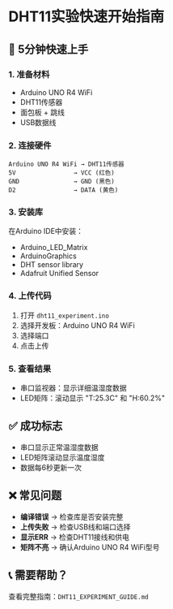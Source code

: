 # DHT11实验快速开始指南

## 🚀 5分钟快速上手

### 1. 准备材料
- Arduino UNO R4 WiFi
- DHT11传感器
- 面包板 + 跳线
- USB数据线

### 2. 连接硬件
```
Arduino UNO R4 WiFi → DHT11传感器
5V                → VCC (红色)
GND               → GND (黑色)  
D2                → DATA (黄色)
```

### 3. 安装库
在Arduino IDE中安装：
- Arduino_LED_Matrix
- ArduinoGraphics  
- DHT sensor library
- Adafruit Unified Sensor

### 4. 上传代码
1. 打开 `dht11_experiment.ino`
2. 选择开发板：Arduino UNO R4 WiFi
3. 选择端口
4. 点击上传

### 5. 查看结果
- 串口监视器：显示详细温湿度数据
- LED矩阵：滚动显示 "T:25.3C" 和 "H:60.2%"

## ✅ 成功标志
- 串口显示正常温湿度数据
- LED矩阵滚动显示温度湿度
- 数据每6秒更新一次

## ❌ 常见问题
- **编译错误** → 检查库是否安装完整
- **上传失败** → 检查USB线和端口选择
- **显示ERR** → 检查DHT11接线和供电
- **矩阵不亮** → 确认Arduino UNO R4 WiFi型号

## 📞 需要帮助？
查看完整指南：`DHT11_EXPERIMENT_GUIDE.md`
